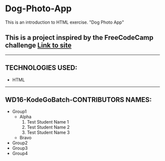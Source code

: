 # Dog-Photo-App
This is an introduction to HTML exercise. "Dog Photo App"

## This is a project inspired by the FreeCodeCamp challenge [Link to site](https://www.freecatphotoapp.com "CatPhotoApp")
---
## TECHNOLOGIES USED:
* HTML

---
## WD16-KodeGoBatch-CONTRIBUTORS NAMES:
* Group1
  * Alpha
    1. Test Student Name 1
    1. Test Student Name 2
    1. Test Student Name 3
  * Bravo
* Group2
* Group3
* Group4

